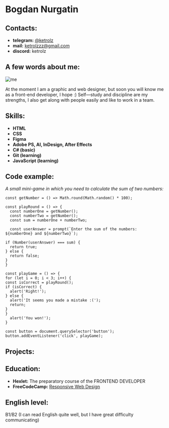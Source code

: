 # Bogdan Nurgatin #
## Contacts: ##
* **telegram:** [@ketrolz](https://t.me/ketrolz)
* **mail:** ketrolzzz@gmail.com
* **discord:** ketrolz

## A few words about me: ##

![me](/rsschool-cv/IMG_0759_3.jpg)

At the moment I am a graphic and web designer, but soon you will know me as a front-end developer, I hope :) Self—study and discipline are my strengths, I also get along with people easily and like to work in a team.

## Skills: ##

* **HTML**
* **CSS**
* **Figma**
* **Adobe PS, AI, InDesign, After Effects**
* **C# (basic)**
* **Git (learning)**
* **JavaScript (learning)**

## Code example: ##
*А small mini-game in which you need to calculate the sum of two numbers:*
```
const getNumber = () => Math.round(Math.random() * 100);

const playRound = () => {
  const numberOne = getNumber();
  const numberTwo = getNumber();
  const sum = numberOne + numberTwo;

  const userAnswer = prompt(`Enter the sum of the numbers: ${numberOne} and ${numberTwo}`);

if (Number(userAnswer) === sum) {
  return true;
} else {
  return false;
}
}
  
const playGame = () => {
for (let i = 0; i < 3; i++) {
const isCorrect = playRound();
if (isCorrect) {
  alert('Right!');
} else {
  alert('It seems you made a mistake :(');
  return;
}
}
  alert('You won!');
}

const button = document.querySelector('button');
button.addEventListener('click', playGame);
```

## Projects: ##

## Education: ##

* **Hexlet:** The preparatory course of the FRONTEND DEVELOPER
* **FreeCodeCamp:** [Responsive Web Design](https://www.freecodecamp.org/certification/fcc8e58e9dd-edd4-4172-aa3e-9d986a35b0cd/responsive-web-design)

## English level: ##
B1/B2 (I can read English quite well, but I have great difficulty communicating)